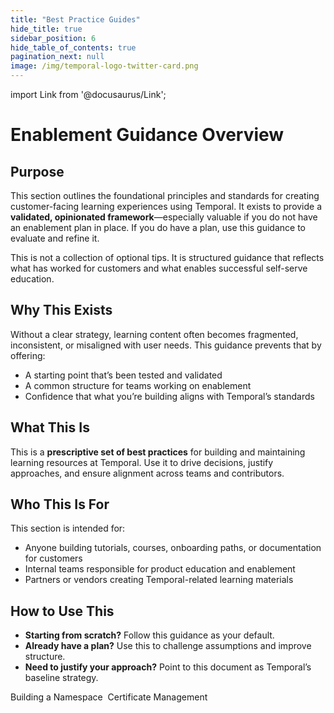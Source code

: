```yaml
---
title: "Best Practice Guides"
hide_title: true
sidebar_position: 6
hide_table_of_contents: true
pagination_next: null
image: /img/temporal-logo-twitter-card.png
---
```


import Link from '@docusaurus/Link';

# Enablement Guidance Overview

## Purpose

This section outlines the foundational principles and standards for creating customer-facing learning experiences using Temporal. It exists to provide a **validated, opinionated framework**—especially valuable if you do not have an enablement plan in place. If you do have a plan, use this guidance to evaluate and refine it.

This is not a collection of optional tips. It is structured guidance that reflects what has worked for customers and what enables successful self-serve education.

## Why This Exists

Without a clear strategy, learning content often becomes fragmented, inconsistent, or misaligned with user needs. This guidance prevents that by offering:
- A starting point that’s been tested and validated
- A common structure for teams working on enablement
- Confidence that what you’re building aligns with Temporal’s standards

## What This Is
This is a **prescriptive set of best practices** for building and maintaining learning resources at Temporal. Use it to drive decisions, justify approaches, and ensure alignment across teams and contributors.

## Who This Is For
This section is intended for:
- Anyone building tutorials, courses, onboarding paths, or documentation for customers
- Internal teams responsible for product education and enablement
- Partners or vendors creating Temporal-related learning materials

## How to Use This
- **Starting from scratch?** Follow this guidance as your default.
- **Already have a plan?** Use this to challenge assumptions and improve structure.
- **Need to justify your approach?** Point to this document as Temporal’s baseline strategy.

<Link className="button button--primary" to="building_a_namespace/">Building a Namespace</Link>&nbsp;
<Link className="button button--primary" to="certificate_management">Certificate Management</Link>&nbsp;